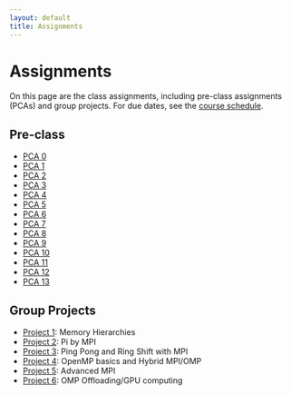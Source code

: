 ```yaml
---
layout: default
title: Assignments
---
```


# Assignments

On this page are the class assignments, including pre-class assignments (PCAs) and group projects. For due dates, see the [course schedule](schedule.md).

## Pre-class

- [PCA 0](assignments/pca0.md)
- [PCA 1](assignments/pca1.md)
- [PCA 2](assignments/pca2.md)
- [PCA 3](assignments/pca3.md)
- [PCA 4](assignments/pca4.md)
- [PCA 5](assignments/pca5.md)
- [PCA 6](assignments/pca6.md)
- [PCA 7](assignments/pca7.md)
- [PCA 8](assignments/pca8.md)
- [PCA 9](assignments/pca9.md)
- [PCA 10](assignments/pca10.md)
- [PCA 11](assignments/pca11.md)
- [PCA 12](assignments/pca12.md)
- [PCA 13](assignments/pca13.md)
  
## Group Projects

- [Project 1](assignments/proj1.md): Memory Hierarchies
- [Project 2](assignments/proj2.md): Pi by MPI
- [Project 3](assignments/proj3.md): Ping Pong and Ring Shift with MPI 
- [Project 4](assignments/proj4.md): OpenMP basics and Hybrid MPI/OMP
- [Project 5](assignments/proj5.md): Advanced MPI
- [Project 6](assignments/proj6.md): OMP Offloading/GPU computing
    
<!--
- [PCA 14](assignments/pca14.md), due 10/29
- [PCA 15](assignments/pca15.md), due 11/5
- [PCA 16](assignments/pca16.md), due 11/10
- [PCA 17](assignments/pca17.md), due 11/12
- [PCA 18](assignments/pca18.md), due 11/17
- [PCA 19](assignments/pca19.md), due 11/19
- [PCA 20](assignments/pca20.md), due 11/24
- [PCA 21](assignments/pca21.md), due 12/3

## Homework

- [HW 1](assignments/hw1.md), due 9/15
- [HW 2](assignments/hw2.md), due 9/22
- [HW 3](assignments/hw3.md), due 9/29 
- [HW 4](assignments/hw4.md), due 10/6
- [HW 5](assignments/hw5.md), due 10/13
- [HW 6](assignments/hw6.md), due 10/20
- [HW 7](assignments/hw7.md), due 10/27
- [HW 8](assignments/hw8.md), due 11/5
- [HW 9](assignments/hw9.md), due 11/17
- [HW 10](assignments/hw10.md), nothing to turn in!
- [HW 11](assignments/hw11.md), due 12/1
       -->